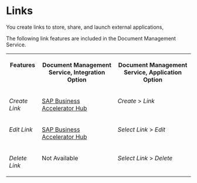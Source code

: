 <!-- loio52cbaaef5e554b418ac29c65605acde8 -->

# Links

You create links to store, share, and launch external applications,

The following link features are included in the Document Management Service.


<table>
<tr>
<th valign="top">

Features



</th>
<th valign="top">

Document Management Service, Integration Option



</th>
<th valign="top">

Document Management Service, Application Option



</th>
</tr>
<tr>
<td valign="top">

*Create Link*



</td>
<td valign="top">

[SAP Business Accelerator Hub](https://api.sap.com/api/CreateShareApi/overview)



</td>
<td valign="top">

*Create* \> *Link*



</td>
</tr>
<tr>
<td valign="top">

*Edit Link*



</td>
<td valign="top">

[SAP Business Accelerator Hub](https://api.sap.com/api/UpdateFolder_Document_LinkApi/overview)



</td>
<td valign="top">

*Select Link* \> *Edit* 



</td>
</tr>
<tr>
<td valign="top">

*Delete Link*



</td>
<td valign="top">

Not Available



</td>
<td valign="top">

*Select Link* \> *Delete* 



</td>
</tr>
</table>

